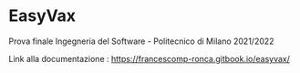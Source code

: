 # EasyVax
Prova finale Ingegneria del Software - Politecnico di Milano 2021/2022

Link alla documentazione : https://francescomp-ronca.gitbook.io/easyvax/
